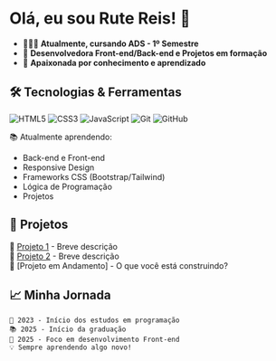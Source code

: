 # Olá, eu sou Rute Reis! 👋

- 👩🏻‍💻 **Atualmente, cursando ADS - 1º Semestre**
- 🌱 **Desenvolvedora Front-end/Back-end e Projetos em formação**  
- 🎨 **Apaixonada por conhecimento e aprendizado**  

## 🛠️ Tecnologias & Ferramentas

![HTML5](https://img.shields.io/badge/-HTML5-E34F26?style=flat-square&logo=html5&logoColor=white)
![CSS3](https://img.shields.io/badge/-CSS3-1572B6?style=flat-square&logo=css3&logoColor=white)
![JavaScript](https://img.shields.io/badge/-JavaScript-F7DF1E?style=flat-square&logo=javascript&logoColor=black)
![Git](https://img.shields.io/badge/-Git-F05032?style=flat-square&logo=git&logoColor=white)
![GitHub](https://img.shields.io/badge/-GitHub-181717?style=flat-square&logo=github)

📚 Atualmente aprendendo:  
- Back-end e Front-end
- Responsive Design
- Frameworks CSS (Bootstrap/Tailwind)
- Lógica de Programação
- Projetos

## 🚀 Projetos

🔹 [Projeto 1](link) - Breve descrição  
🔹 [Projeto 2](link) - Breve descrição  
🔹 [Projeto em Andamento] - O que você está construindo?

## 📈 Minha Jornada

```text
📅 2023 - Início dos estudos em programação
📚 2025 - Início da graduação
🎯 2025 - Foco em desenvolvimento Front-end
💡 Sempre aprendendo algo novo!
